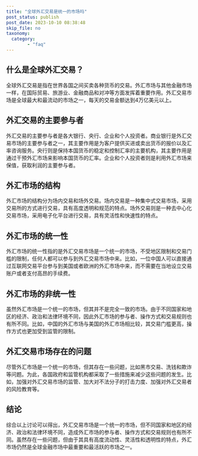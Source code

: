 ```yaml
---
title: "全球外汇交易是统一的市场吗"
post_status: publish
post_date: 2023-10-10 08:38:48
skip_file: no
taxonomy:
  category:
        - "faq"
---
```


## 什么是全球外汇交易？

全球外汇交易是指在世界各国之间买卖各种货币的交易。外汇市场与其他金融市场一样，在国际贸易、旅游业、金融商品和对冲等方面发挥着重要作用。外汇交易市场是全球最大和最流动的市场之一，每天的交易金额达到4万亿美元以上。

## 外汇交易的主要参与者

外汇交易的主要参与者是各大银行、央行、企业和个人投资者。商业银行是外汇交易市场的主要参与者之一，其主要作用是为客户提供买进或卖出货币的报价以及汇率咨询服务。央行则是保持本国货币的稳定和控制汇率的主要机构，其主要作用是通过干预外汇市场来影响本国货币的汇率。企业和个人投资者则是利用外汇市场来保值，获取利润的主要参与者。

## 外汇市场的结构

外汇市场的结构分为场内交易和场外交易。场内交易是一种集中式交易市场，采用交易所的方式进行交易，具有高度透明和规范的特点。场外交易则是一种去中心化交易市场，采用电子化平台进行交易，具有灵活性和快速性的特点。

## 外汇市场的统一性

外汇市场的统一性指的是外汇交易市场是一个统一的市场，不受地区限制和交易门槛的限制，任何人都可以参与到外汇交易市场中来。比如，一位中国人可以直接通过互联网交易平台参与到美国或者欧洲的外汇市场中来，而不需要在当地设立交易账户或者支付高昂的手续费。

## 外汇市场的非统一性

虽然外汇市场是一个统一的市场，但其并不是完全一致的市场。由于不同国家和地区的经济、政治和法律环境不同，因此外汇市场的参与者、操作方式和交易规则也有所不同。比如，中国的外汇市场与美国的外汇市场相比较，其交易门槛更高，操作方式也更加受到监管的限制。

## 外汇交易市场存在的问题

尽管外汇市场是一个统一的市场，但其存在一些问题，比如黑市交易、洗钱和欺诈等问题。为此，各国政府和监管机构都采取了一些措施来减少这些问题的发生。比如，加强对外汇交易市场的监管、加大对不法分子的打击力度、加强对外汇交易者的风险教育等。

## 结论

综合以上讨论可以得出，外汇交易市场是一个统一的市场，但不同国家和地区的经济、政治和法律环境不同，造成外汇市场的参与者、操作方式和交易规则也有所不同。虽然存在一些问题，但由于其具有高度流动性、灵活性和透明性的特点，外汇市场仍然是全球金融市场中最重要和最活跃的市场之一。
